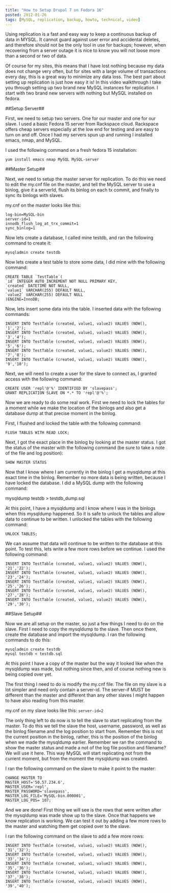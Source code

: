 ```yaml
---
title: "How to Setup Drupal 7 on Fedora 16"
posted: 2012-01-26
tags: [MySQL, replication, backup, howto, technical, video]
---
```

Using replication is a fast and easy way to keep a continuous backup of data in MYSQL. It cannot guard against user error and accidental deletes, and therefore should not be the only tool in use for backups; however, when recovering from a server outage it is nice to know you will not loose more than a second or two of data.

Of course for my sites, this means that I have lost nothing because my data does not change very often, but for sites with a large volume of transactions every day, this is a great way to minimize any data loss. The best part about setting up replication is just how easy it is! In this video walkthrough I take you through setting up two brand new MySQL instances for replication. I start with two brand new servers with nothing but MySQL installed on fedora.

##Setup Server##

First, we need to setup two servers.  One for our master and one for our slave.  I used a basic Fedora 15 server from Rackspace cloud.  Rackspace offers cheap servers especially at the low end for testing and are easy to turn on and off.  Once I had my servers spun up and running I installed emacs, nmap, and MySQL.

I used the following command on a fresh fedora 15 installation:

`yum install emacs nmap MySQL MySQL-server`

##Master Setup##

Next, we need to setup the master server for replication.  To do this we need to edit the my.cnf file on the master, and tell the MySQL server to use a binlog, give it a serverId, flush its binlog on each tx commit, and finally to sync its binlogs with slaves.

my.cnf on the master looks like this:

```
log-bin=MySQL-bin
server-id=1
innodb_flush_log_at_trx_commit=1
sync_binlog=1
```

Now lets create a database, I called mine testdb, and ran the following command to create it:

`mysqladmin create testdb`

Now lets create a test table to store some data, I did mine with the following command:

```
CREATE TABLE `TestTable`(
`id` INTEGER AUTO_INCREMENT NOT NULL PRIMARY KEY,
`created` DATETIME NOT NULL,
`value1` VARCHAR(255) DEFAULT NULL,
`value2` VARCHAR(255) DEFAULT NULL
)ENGINE=InnoDB;
```

Now, lets insert some data into the table. I inserted data with the following commands:

```
INSERT INTO TestTable (created, value1, value2) VALUES (NOW(), '1','2');
INSERT INTO TestTable (created, value1, value2) VALUES (NOW(), '3','4');
INSERT INTO TestTable (created, value1, value2) VALUES (NOW(), '5','6');
INSERT INTO TestTable (created, value1, value2) VALUES (NOW(), '7','8');
INSERT INTO TestTable (created, value1, value2) VALUES (NOW(), '9','10');
```

Next, we will need to create a user for the slave to connect as, I granted access with the following command:

```
CREATE USER 'repl'@'%' IDENTIFIED BY 'slavepass';
GRANT REPLICATION SLAVE ON *.* TO 'repl'@'%';
```

Now we are ready to do some real work.  First we need to lock the tables for a moment while we make the location of the binlogs and also get a database dump at that precise moment in the binlog.

First, I flushed and locked the table with the following command:

`FLUSH TABLES WITH READ LOCK;`

Next, I got the exact place in the binlog by looking at the master status. I got the status of the master with the following command (be sure to take a note of the file and log position):

`SHOW MASTER STATUS`

Now that I know where I am currently in the binlog I get a mysqldump at this exact time in the binlog.  Remember no more data is being written, because I have locked the database. I did a MySQL dump with the following command:

mysqldump testdb > testdb_dump.sql

At this point, I have a mysqldump and I know where I was in the binlogs when this mysqldump happened.  So it is safe to unlock the tables and allow data to continue to be written.  I unlocked the tables with the following command:

`UNLOCK TABLES;`

We can assume that data will continue to be written to the database at this point.  To test this, lets write a few more rows before we continue.  I used the following command:

```
INSERT INTO TestTable (created, value1, value2) VALUES (NOW(), '21','22');
INSERT INTO TestTable (created, value1, value2) VALUES (NOW(), '23','24');
INSERT INTO TestTable (created, value1, value2) VALUES (NOW(), '25','26');
INSERT INTO TestTable (created, value1, value2) VALUES (NOW(), '27','28');
INSERT INTO TestTable (created, value1, value2) VALUES (NOW(), '29','30');
```

##Slave Setup##

Now we are all setup on the master, so just a few things I need to do on the slave.  First I need to copy the mysqldump to the slave.  Then once there, create the database and import the mysqldump.  I ran the following commands to do this:

```
mysqladmin create testdb
mysql testdb < testdb.sql
```

At this point I have a copy of the master but the way it looked like when the mysqldump was made, but nothing since then, and of course nothing new is being copied over yet.

The first thing I need to do is modify the my.cnf file.  The file on my slave is a lot simpler and need only contain a server-id.  The server-if MUST be different than the master and different than any other slaves I might happen to have also reading from this master.

my.cnf on my slave looks like this: `server-id=2`

The only thing left to do now is to tell the slave to start replicating from the master.  To do this we tell the slave the host, username, password, as well as the binlog filename and the log position to start from.  Remember this is not the current position in the binlog, rather, this is the position of the binlog when we made the mysqldump earlier.  Remember we ran the command to show the master status and made a not of the log file position and filename?  We will use it here.  This way MySQL will start replicating not from the current moment, but from the moment the mysqldump was created.

I ran the following command on the slave to make it point to the master:

```
CHANGE MASTER TO
MASTER_HOST='50.57.234.6',
MASTER_USER='repl',
MASTER_PASSWORD='slavepass',
MASTER_LOG_FILE='MySQL-bin.000001',
MASTER_LOG_POS= 107;
```

And we are done!  First thing we will see is the rows that were written after the mysqldump was made show up to the slave.  Once that happens we know replication is working.  We can test it out by adding a few more rows to the master and watching them get copied over to the slave.

I ran the following command on the slave to add a few more rows:

```
INSERT INTO TestTable (created, value1, value2) VALUES (NOW(), '31','32');
INSERT INTO TestTable (created, value1, value2) VALUES (NOW(), '33','34');
INSERT INTO TestTable (created, value1, value2) VALUES (NOW(), '35','36');
INSERT INTO TestTable (created, value1, value2) VALUES (NOW(), '37','38');
INSERT INTO TestTable (created, value1, value2) VALUES (NOW(), '39','40');
```